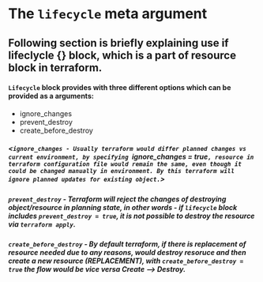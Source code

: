 # The `lifecycle` meta argument 
 


## Following section is briefly explaining use if lifeclycle {} block, which is a part of resource block in terraform.

#### `Lifecycle` block provides with three different options which can be provided as a arguments:

* ignore_changes
* prevent_destroy
* create_before_destroy


##### <`ignore_changes - Usually terraform would differ planned changes vs current environment, by specifying `ignore_changes = true`, resource in terraform configuration file would remain the same, even though it could be changed manually in environment. By this terraform will ignore planned updates for existing object.`>


##### `prevent_destroy` - Terraform will reject the changes of destroying object/resource in planning state, in other words - if `lifecycle` block includes `prevent_destroy = true`, it is not possible to destroy the resource via `terraform apply`.


##### `create_before_destroy` - By default terraform, if there is replacement of resource needed due to any reasons, would destroy resoruce and then create a new resource (REPLACEMENT), with `create_before_destroy = true` the flow would be vice versa Create --> Destroy.


